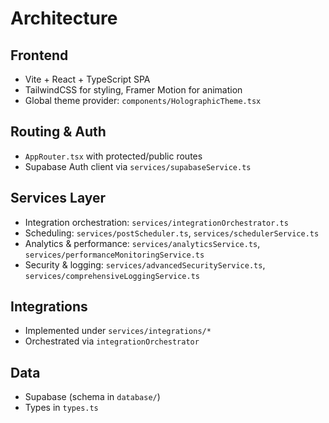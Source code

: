 # Architecture

## Frontend
- Vite + React + TypeScript SPA
- TailwindCSS for styling, Framer Motion for animation
- Global theme provider: `components/HolographicTheme.tsx`

## Routing & Auth
- `AppRouter.tsx` with protected/public routes
- Supabase Auth client via `services/supabaseService.ts`

## Services Layer
- Integration orchestration: `services/integrationOrchestrator.ts`
- Scheduling: `services/postScheduler.ts`, `services/schedulerService.ts`
- Analytics & performance: `services/analyticsService.ts`, `services/performanceMonitoringService.ts`
- Security & logging: `services/advancedSecurityService.ts`, `services/comprehensiveLoggingService.ts`

## Integrations
- Implemented under `services/integrations/*`
- Orchestrated via `integrationOrchestrator`

## Data
- Supabase (schema in `database/`)
- Types in `types.ts`
